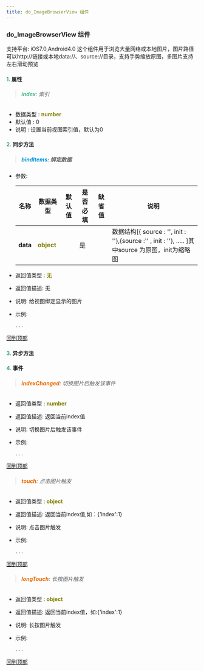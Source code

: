 ```yaml
---
title: do_ImageBrowserView 组件
---
```


### do_ImageBrowserView 组件

 支持平台: iOS7.0,Android4.0
 这个组件用于浏览大量网络或本地图片，图片路径可以http://链接或本地data://、source://目录，支持手势缩放原图，多图片支持左右滑动预览

#### <font color ='#40A977'>**1.**</font> 属性

>###### <font color ='#42b983'>**index**</font>: 索引

- 数据类型 : <font color ='#808000'>**number**</font>
- 默认值 : 0
- 说明 : 设置当前视图索引值，默认为0

#### <font color ='#40A977'>**2.**</font> 同步方法

>##### <font color ='#0092db'>**bindItems**</font>: 绑定数据

- 参数:

  名称 | 数据类型 |默认值|是否必填|缺省值|说明
  ---- |-------------  |----------|--------------|--------|------
  **data** |<font color ='#808000'>**object**</font> |  | 是||数据结构[{ source : '', init : ''},{source :'' , init : ''}, ..... ]其中source 为原图，init为缩略图
- 返回值类型 : <font color ='#808000'>**无**</font>
- 返回值描述: 无
- 说明: 给视图绑定显示的图片
- 示例:

  ```javascript
  ...

  ```

[回到顶部](#top)

#### <font color ='#40A977'>**3.**</font> 异步方法


#### <font color ='#40A977'>**4.**</font> 事件

>###### <font color ='#e96900'>**indexChanged**</font>: 切换图片后触发该事件

- 返回值类型 : <font color ='#808000'>**number**</font>
- 返回值描述: 返回当前index值
- 说明: 切换图片后触发该事件
- 示例:

  ```javascript
  ...

  ```

[回到顶部](#top)

>###### <font color ='#e96900'>**touch**</font>: 点击图片触发

- 返回值类型 : <font color ='#808000'>**object**</font>
- 返回值描述: 返回当前index值,如：{'index':1}
- 说明: 点击图片触发
- 示例:

  ```javascript
  ...

  ```

[回到顶部](#top)

>###### <font color ='#e96900'>**longTouch**</font>: 长按图片触发

- 返回值类型 : <font color ='#808000'>**object**</font>
- 返回值描述: 返回当前index值，如:{'index':1}
- 说明: 长按图片触发
- 示例:

  ```javascript
  ...

  ```

[回到顶部](#top)


